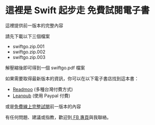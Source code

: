 # 這裡是 **Swift 起步走** 免費試閱電子書

這裡提供前一版本的完整內容

請先下載以下三個檔案
- swiftgo.zip.001
- swiftgo.zip.002
- swiftgo.zip.003

解壓縮後即可得到一個 swiftgo.pdf 檔案

如果需要取得最新版本的資訊，你可以在以下電子書店找到這本書： 
- [Readmoo](https://bit.ly/Readmoo-SwiftGo) (多種台灣付費方式)
- [Leanpub](https://bit.ly/Leanpub-SwiftGo) (使用 Paypal 付費)

或是[免費線上完整試閱](https://bit.ly/GitBook-SwiftGo)前一版本的內容

有任何問題、建議或指教，歡迎到[ FB 專頁](https://www.facebook.com/swiftgogogo)與我聯絡。
